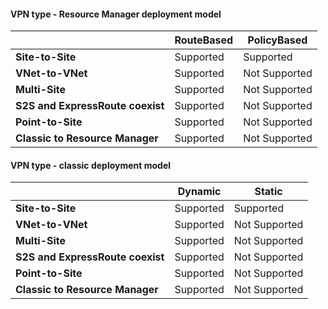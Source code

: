 #### VPN type - Resource Manager deployment model
|  | **RouteBased** | **PolicyBased** |
| --- | --- | --- |
| **Site-to-Site** |Supported |Supported |
| **VNet-to-VNet** |Supported |Not Supported |
| **Multi-Site** |Supported |Not Supported |
| **S2S and ExpressRoute coexist** |Supported |Not Supported |
| **Point-to-Site** |Supported |Not Supported |
| **Classic to Resource Manager** |Supported |Not Supported |

#### VPN type - classic deployment model
|  | **Dynamic** | **Static** |
| --- | --- | --- |
| **Site-to-Site** |Supported |Supported |
| **VNet-to-VNet** |Supported |Not Supported |
| **Multi-Site** |Supported |Not Supported |
| **S2S and ExpressRoute coexist** |Supported |Not Supported |
| **Point-to-Site** |Supported |Not Supported |
| **Classic to Resource Manager** |Supported |Not Supported |


